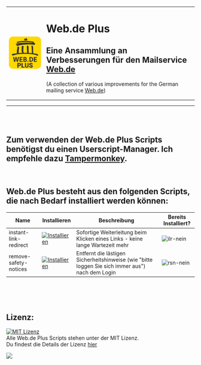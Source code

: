 <table><tr><td>

[![icon](https://raw.githubusercontent.com/Sv443/Web.de-Plus/master/icons/icon_200x200.png)](https://github.com/Sv443/Web.de-Plus)

</td><td>

# Web.de Plus
## Eine Ansammlung an Verbesserungen für den Mailservice [Web.de](https://web.de/)
(A collection of various improvements for the German mailing service [Web.de](https://web.de/))

</td></tr></table>

---

<br><br>

## Zum verwenden der Web.de Plus Scripts benötigst du einen Userscript-Manager. Ich empfehle dazu [Tampermonkey](https://www.tampermonkey.net/).


<br>

## Web.de Plus besteht aus den folgenden Scripts, die nach Bedarf installiert werden können:

| Name | Installieren | Beschreibung | Bereits Installiert? |
| --- | --- | --- | --- |
| instant-link-redirect | [![Installieren](https://img.shields.io/badge/Installieren-%E2%96%BA-brightgreen)](https://raw.githubusercontent.com/Sv443/Web.de-Plus/master/scripts/instant-link-redirect.user.js) |Sofortige Weiterleitung beim Klicken eines Links - keine lange Wartezeit mehr | ![ilr-nein](https://img.shields.io/badge/nein-%E2%9C%97-red)
| remove-safety-notices | [![Installieren](https://img.shields.io/badge/Installieren-%E2%96%BA-brightgreen)](https://raw.githubusercontent.com/Sv443/Web.de-Plus/master/scripts/remove-safety-notices.user.js) | Entfernt die lästigen Sicherheitshinweise (wie "bitte loggen Sie sich immer aus") nach dem Login | ![rsn-nein](https://img.shields.io/badge/nein-%E2%9C%97-red) |

<br><br><br>

## Lizenz:
[![MIT Lizenz](https://img.shields.io/github/license/Sv443/Web.de-Plus)](https://sv443.net/LICENSE)  
Alle Web.de Plus Scripts stehen unter der MIT Lizenz.  
Du findest die Details der Lizenz [hier](https://sv443.net/LICENSE)


  ![](https://img.shields.io/badge/ja-%E2%9C%93-brightgreen)